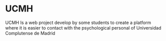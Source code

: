# UCMH
UCMH Is a web project develop by some students to create a platform where it is easier to contact with the psychological personal of Universidad Complutense de Madrid
